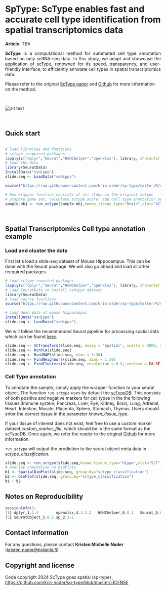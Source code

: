 
# SpType: ScType enables fast and accurate cell type identification from spatial transcriptomics data


**Article**: TBA

<p style="text-align:justify;"> <b>ScType</b> is a computational method for automated cell type annotation based on only scRNA-seq data. In this study, we adapt and showcase the application of scType, renowned for its speed, transparency, and user-friendly interface, to efficiently annotate cell types in spatial transcriptomics data.
  
Please refer to the original <a href="https://www.nature.com/articles/s41467-022-28803-w" target="_blank">ScType paper</a>  and <a href="https://github.com/IanevskiAleksandr/sc-type" target="_blank">Github</a> for more information on the method.


<br>

![alt text](https://github.com/IanevskiAleksandr/sc-type/blob/master/ScTypePlan.png)

<br>

## Quick start

```R

# load libraries and functions
# sctype recquired packages
lapply(c("dplyr","Seurat","HGNChelper","openxlsx"), library, character.only = T)
# load the data
library(SeuratData)
InstallData("ssHippo")
slide.seq <- LoadData("ssHippo")

source("https://raw.githubusercontent.com/kris-nader/sp-type/master/R/sp-type.R"); 

# Run wrapper function consists of all steps in the original sctype
# prepare gene set, calculate sctype score, add cell type annotation seurat object meta.data
sample.obj <- run_sctype(sample.obj,known_tissue_type="Brain",slot="SCT")

```

<br>

## Spatial Transcriptomics Cell type annotation example 

### Load and cluster the data


First let's load a slide-seq dataset of Mouse Hippocampus. This can be done with the Seurat package. We will also go ahead and load all other recquired packages. 

```R
# Load sctype required packages
lapply(c("dplyr","Seurat","HGNChelper","openxlsx"), library, character.only = T)
# Load SeuratData to install ssHippo dataset
library(SeuratData)
# load source functions
source("https://raw.githubusercontent.com/kris-nader/sp-type/master/R/sp-type.R");

# Load demo data of mouse hippocampus
InstallData("ssHippo")
slide.seq <- LoadData("ssHippo")
```

We will follow the recommended Seurat pipeline for processing spatial data which can be found <a href="https://satijalab.org/seurat/articles/spatial_vignette#slide-seq" target="_blank">here</a>. 

```R
slide.seq <- SCTransform(slide.seq, assay = "Spatial", ncells = 3000, verbose = FALSE)
slide.seq <- RunPCA(slide.seq)
slide.seq <- RunUMAP(slide.seq, dims = 1:30)
slide.seq <- FindNeighbors(slide.seq, dims = 1:30)
slide.seq <- FindClusters(slide.seq, resolution = 0.3, verbose = FALSE)
```

### Cell Type annotation
To annotate the sample, simply apply the wrapper function to your seurat object. The function <code>run_sctype</code> uses by default the <a href="https://github.com/IanevskiAleksandr/sc-type/blob/master/ScTypeDB_full.xlsx" target="_blank">scTypeDB</a>. This consists of both positive and negative markers for cell types in the the following tissues :Immune system, Pancreas, Liver, Eye, Kidney, Brain, Lung, Adrenal, Heart, Intestine, Muscle, Placenta, Spleen, Stomach, Thymus. Users should enter the correct tissue in the parameter _known_tissue_type_. 

If your tissue of interest does not exist, feel free to use a custom marker dataset,_custom_marker_file_, which should be in the same format as the scTypeDB. Once again, we refer the reader to the original <a href="https://github.com/IanevskiAleksandr/sc-type" target="_blank">Github</a> for more information. 

<code>run_sctype</code> will output the prediction to the seurat object meta.data in _sctype_classification_.

```R
slide.seq <- run_sctype(slide.seq,known_tissue_type="Hippo",slot="SCT",custom_marker_fil_="https://raw.githubusercontent.com/kris-nader/sp-type/master/scTypeDB_Hippo.xlsx")
# Overlay annotation on DimPlots
b1 <- SpatialDimPlot(slide.seq, group.by="sctype_classification")
b2 <- DimPlot(slide.seq, group.by="sctype_classification")
b1 + b2
```


## Notes on Reproducibility
```R
sessionInfo();
[1] dplyr_1.1.4        openxlsx_4.2.5.2   HGNChelper_0.8.1   Seurat_5.0.1      
[5] SeuratObject_5.0.1 sp_2.1-1             
```

## Contact information
For any questions, please contact **Kristen Michelle Nader** (kristen.nader@helsinki.fi)

## Copyright and license

Code copyright 2024 ScType goes spatial (sp-type) , https://github.com/kris-nader/sp-type/blob/master/LICENSE
